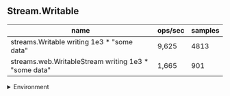 ## Stream.Writable

|name|ops/sec|samples|
|-|-|-|
|streams.Writable writing 1e3 * "some data"|9,625|4813|
|streams.web.WritableStream writing 1e3 * "some data"|1,665|901|


<details>
<summary>Environment</summary>

* __Machine:__ linux x64 | 4 vCPUs | 7.6GB Mem
* __Run:__ Fri Oct 17 2025 17:09:39 GMT+0000 (Coordinated Universal Time)
* __Node:__ `v24.0.0`
</details>

<!--
{"environment":{"platform":"linux","arch":"x64","cpus":4,"totalMemory":7.59783935546875},"benchmarks":[{"name":"streams.Writable writing 1e3 * \"some data\"","samples":4813,"opsSec":9625.018536859796},{"name":"streams.web.WritableStream writing 1e3 * \"some data\"","samples":901,"opsSec":1665.133416375502}]}-->
